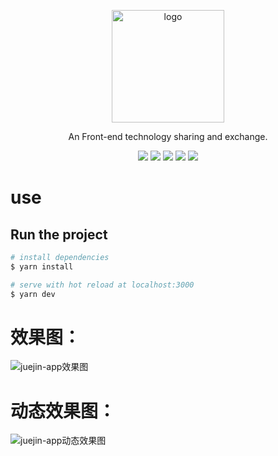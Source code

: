 <p align="center">
  <a href="https://vuepress.vuejs.org/" target="_blank">
    <img width="180" src="https://b-gold-cdn.xitu.io/v3/static/img/logo.a7995ad.svg" alt="logo">
  </a>
</p>

<div align="center">

An Front-end technology sharing and exchange.

[![](https://img.shields.io/badge/Juejin-掘金-007FFF)](https://juejin.im/user/3702810894152983)
[![](https://img.shields.io/badge/CSDN-博客-E33E33)](https://blog.csdn.net/qq_41614928)
[![](https://img.shields.io/badge/Zhihu-知乎-0084FF)](https://www.zhihu.com/people/shun-yue-45)
[![](https://img.shields.io/badge/bilili-哔哩哔哩-FF69b4)](https://space.bilibili.com/475498258)
[![](https://img.shields.io/badge/公众号-爱看编程-7ED957)](#爱看编程)

</div>



# use

## Run the project 

```bash
# install dependencies
$ yarn install

# serve with hot reload at localhost:3000
$ yarn dev
```
# 效果图：
![juejin-app效果图](https://images.gitee.com/uploads/images/2020/0929/222659_0e3c2300_5680075.png)
# 动态效果图：
![juejin-app动态效果图](https://github.com/shunyue1320/juejin-app/blob/master/1.gif)